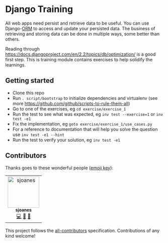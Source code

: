 # Django Training

All web apps need persist and retrieve data to be useful. You can use Django-[ORM](https://en.wikipedia.org/wiki/Object-relational_mapping) to access and update your persisted data. The business of retrieving and storing data can be done in multiple ways, some better than others.

Reading through https://docs.djangoproject.com/en/2.2/topics/db/optimization/ is a good first step. This is training module contains exercises to help solidify the learnings.

## Getting started
- Clone this repo
- Run `. script/bootstrap` to initialize dependencies and virtualenv (see more https://github.com/github/scripts-to-rule-them-all)
- Go to one of the exercises, eg `cd exercise/exercise_1`
- Run the test to see what was expected, eg `inv test --exercise=1` or `inv test -e1`
- Fix the implementation, eg `goto exercise/exercise_1/use_cases.py`
- For a reference to documentation that will help you solve the question use `inv test -e1 --hint`
- Run the test to verify your solution, eg `inv test -e1`


## Contributors

Thanks goes to these wonderful people ([emoji key](https://allcontributors.org/docs/en/emoji-key)):

<!-- ALL-CONTRIBUTORS-LIST:START - Do not remove or modify this section -->
<!-- prettier-ignore -->
<table><tr><td align="center"><a href="https://github.com/sjoanes"><img src="https://avatars3.githubusercontent.com/u/5768264?v=4" width="100px;" alt="sjoanes"/><br /><sub><b>sjoanes</b></sub></a><br /><a href="https://github.com/tophat/django-training/commits?author=sjoanes" title="Code">💻</a> <a href="#ideas-sjoanes" title="Ideas, Planning, & Feedback">🤔</a> <a href="https://github.com/tophat/django-training/commits?author=sjoanes" title="Documentation">📖</a></td></tr></table>

<!-- ALL-CONTRIBUTORS-LIST:END -->

This project follows the [all-contributors](https://github.com/all-contributors/all-contributors) specification. Contributions of any kind welcome!
